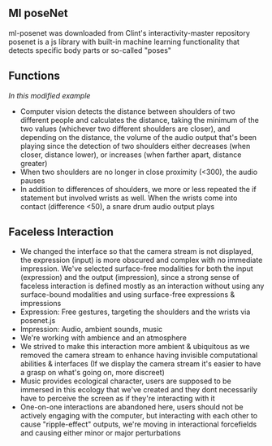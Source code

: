 ## MI poseNet
ml-posenet was downloaded from Clint's interactivity-master repository
posenet is a js library with built-in machine learning functionality that detects specific body parts or so-called "poses"

## Functions
*In this modified example*
- Computer vision detects the distance between shoulders of two different people and calculates the distance, taking the minimum of the two values (whichever two different shoulders are closer), and depending on the distance, the volume of the audio output that's been playing since the detection of two shoulders either decreases (when closer, distance lower), or increases (when farther apart, distance greater)
- When two shoulders are no longer in close proximity (<300), the audio pauses
- In addition to differences of shoulders, we more or less repeated the if statement but involved wrists as well. When the wrists come into contact (difference <50), a snare drum audio output plays


## Faceless Interaction 
- We changed the interface so that the camera stream is not displayed, the expression (input) is more obscured and complex with no immediate impression. We've selected surface-free modalities for both the input (expression) and the output (impression), since a strong sense of faceless interaction is defined mostly as an interaction without using any surface-bound modalities and using surface-free expressions & impressions
- Expression: Free gestures, targeting the shoulders and the wrists via posenet.js 
- Impression: Audio, ambient sounds, music 
- We're working with ambience and an atmosphere 
- We strived to make this interaction more ambient & ubiquitous as we removed the camera stream to enhance having invisible computational abilities & interfaces (If we display the camera stream it's easier to have a grasp on what's going on, more discreet) 
- Music provides ecological character, users are supposed to be immersed in this ecology that we've created and they dont necessarily have to perceive the screen as if they're interacting with it
- One-on-one interactions are abandoned here, users should not be actively engaging with the computer, but interacting with each other to cause "ripple-effect" outputs, we're moving in interactional forcefields and causing either minor or major perturbations
